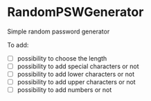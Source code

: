 # RandomPSWGenerator
Simple random password generator 

To add:
- [ ] possibility to choose the length
- [ ] possibility to add special characters or not
- [ ] possibility to add lower characters or not
- [ ] possibility to add upper characters or not
- [ ] possibility to add numbers or not
